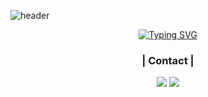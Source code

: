 ![header](https://capsule-render.vercel.app/api?type=waving&color=0:00c6ff,100:0072ff&section=header&height=100)

<div align="center">

  [![Typing SVG](https://readme-typing-svg.demolab.com?font=Alkatra&weight=500&size=45&duration=3500&pause=3000&color=87BDFA&multiline=true&random=false&width=700&height=100&lines=Welcome+to+MalgCheong's+GitHub!%F0%9F%91%8B)](https://git.io/typing-svg)
  
</div>

<h3 align="center">| Contact |</h3>
<p align="center">
  <a href="https://malgcheong.notion.site/9ecbe8f571e5482ab62bdfcc73810280" target="_blank"><img src="https://img.shields.io/badge/AboutMe-636e72?style=for-the-badge&logo=notion&logoColor=white"/></a>
  <a href="mailto:skacjddn7@gmail.com"><img src="https://img.shields.io/badge/Gmail-d14836?style=for-the-badge&logo=Gmail&logoColor=white"/></a>
</p>


